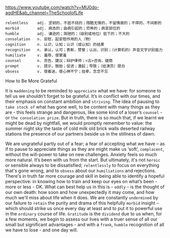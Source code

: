 https://www.youtube.com/watch?v=MU0do-agdHE&ab_channel=TheSchoolofLife 

```
relentless    adj. 坚韧的，不屈不挠的；残酷无情的，不留情面的；不停的，不间断的
morbid        adj. 病态的；由病引起的；恐怖的；病变部位的    
humble        adj. 谦逊的；简陋的；（级别或地位）低下的；不大的
consolation   n. 安慰，起安慰作用的人（物）  
cognition     n. 认识，认知；认识（或认知）的结果
recognition   n. 承认，认可；表彰，赞誉；认出，识别；（计算机的）声音文字识别能力
humiliate     v. 羞辱，使蒙羞  
counsel       n. 忠告，建议；辩护律师；<古>咨询，磋商  
prompt        v. 提示，鼓励；促进；激起；导致；（给演员）提白  
obsess        v. 使着迷，使心神不宁；挂牵，念念不忘
```

How to Be More Grateful 

It is `maddening` to be reminded to `appreciate` what we have: for someone to tell us we shouldn’t forget to be grateful. It’s in conflict with our times, and their emphasis on constant ambition and `striving`. The idea of pausing to `take stock of` what has gone well, to be content with many things as they are - this feels strange and dangerous, like some kind of a loser’s `counsel` - or `the consolation prize`. But in truth, there is so much that, if we learnt we might be dead by nightfall, we would promptly remember to value: the summer night sky the taste of cold milk old brick walls deserted railway stations the presence of our partners beside us in the stillness of dawn. 

We are ungrateful partly out of a fear; a fear of accepting what we have – as if to pause to appreciate things as they are might make us ‘soft’, `complacent`, without the will-power to take on new challenges. Anxiety feels so much more natural. It’s been with us from the start. But ultimately, it's not `heroic` or sensible always to be dissatisfied; `relentlessly` to focus on everything that's gone wrong, and to `obsess` about our `humiliations` and rejections. There's in truth far more courage and skill in being able to identify a hopeful perspective: in knowing how to train and keep our eyes on what’s been - more or less - OK. What can best help us in this is - `oddly` - is the thought of our own death: how soon and how unexpectedly it may come, and how much we'll miss about life when it does. We are constantly `undermined` by our failure to `retain` the purity and drama of this helpfully `morbid` insight – which should strike us once every day at least and to put it to powerful use in the `ordinary` course of life. `Gratitude` is the `dividend` due to us when, for a few moments, we begin to assess our lives with a truer sense of all our small but significant advantages - and with a `frank`, `humble` recognition of all we have to lose - and one day will. 